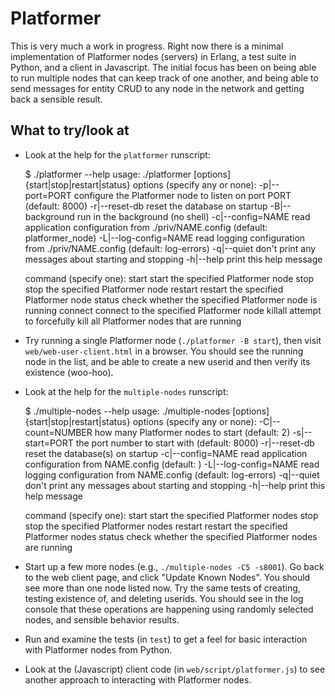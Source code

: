 # Platformer

This is very much a work in progress.  Right now there is a minimal
implementation of Platformer nodes (servers) in Erlang, a test suite in Python,
and a client in Javascript.  The initial focus has been on being able to run
multiple nodes that can keep track of one another, and being able to send
messages for entity CRUD to any node in the network and getting back a sensible
result.

## What to try/look at

* Look at the help for the `platformer` runscript:

    $ ./platformer --help
    usage: ./platformer [options] {start|stop|restart|status}
    options (specify any or none):
    -p|--port=PORT         configure the Platformer node to listen on port PORT (default: 8000)
    -r|--reset-db          reset the database on startup
    -B|--background        run in the background (no shell)
    -c|--config=NAME       read application configuration from ./priv/NAME.config (default: platformer_node)
    -L|--log-config=NAME   read logging configuration from ./priv/NAME.config (default: log-errors)
    -q|--quiet             don't print any messages about starting and stopping
    -h|--help              print this help message

    command (specify one):
      start                  start the specified Platformer node
      stop                   stop the specified Platformer node
      restart                restart the specified Platformer node
      status                 check whether the specified Platformer node is running
      connect                connect to the specified Platformer node
      killall                attempt to forcefully kill all Platformer nodes that are running

* Try running a single Platformer node (`./platformer -B start`), then visit
  `web/web-user-client.html` in a browser.  You should see the running node in
  the list, and be able to create a new userid and then verify its existence
  (woo-hoo).

* Look at the help for the `multiple-nodes` runscript:

    $ ./multiple-nodes --help
    usage: ./multiple-nodes [options] {start|stop|restart|status}
    options (specify any or none):
    -C|--count=NUMBER      how many Platformer nodes to start (default: 2)
    -s|--start=PORT        the port number to start with (default: 8000)
    -r|--reset-db          reset the database(s) on startup
    -c|--config=NAME       read application configuration from NAME.config (default: )
    -L|--log-config=NAME   read logging configuration from NAME.config (default: log-errors)
    -q|--quiet             don't print any messages about starting and stopping
    -h|--help              print this help message

    command (specify one):
    start                  start the specified Platformer nodes
    stop                   stop the specified Platformer nodes
    restart                restart the specified Platformer nodes
    status                 check whether the specified Platformer nodes are running

* Start up a few more nodes (e.g., `./multiple-nodes -C5 -s8001`).  Go back to
  the web client page, and click "Update Known Nodes".  You should see more than
  one node listed now.  Try the same tests of creating, testing existence of,
  and deleting userids.  You should see in the log console that these operations
  are happening using randomly selected nodes, and sensible behavior results.

* Run and examine the tests (in `test`) to get a feel for basic interaction with
  Platformer nodes from Python.

* Look at the (Javascript) client code (in `web/script/platformer.js`) to see
  another approach to interacting with Platformer nodes.
